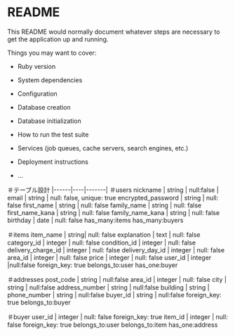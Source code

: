 # README

This README would normally document whatever steps are necessary to get the
application up and running.

Things you may want to cover:

* Ruby version

* System dependencies

* Configuration

* Database creation

* Database initialization

* How to run the test suite

* Services (job queues, cache servers, search engines, etc.)

* Deployment instructions

* ...

＃テーブル設計
|------|----|-------|
＃users
nickname | string |  null:false |
email | string | null: false, unique: true
encrypted_password | string | null: false
first_name | string | null: false
family_name | string | null: false
first_name_kana | string | null: false
family_name_kana | string | null: false
birthday | date | null: false
has_many:items
has_many:buyers

＃items
item_name | string| null: false
explanation | text | null: false
category_id | integer | null: false
condition_id | integer | null: false
delivery_charge_id | integer | null: false
delivery_day_id | integer | null: false
area_id | integer | null: false
price | integer | null: false
user_id | integer |null:false foreign_key: true
belongs_to:user
has_one:buyer


＃addresses
post_code | string | null:false
area_id | integer | null: false
city | string | null:false
address_number | string | null:false
building | string | 
phone_number | string | null:false
buyer_id | string | null:false foreign_key: true
belongs_to:buyer

＃buyer
user_id | integer | null: false foreign_key: true
item_id | integer | null: false foreign_key: true
belongs_to:user
belongs_to:item
has_one:address